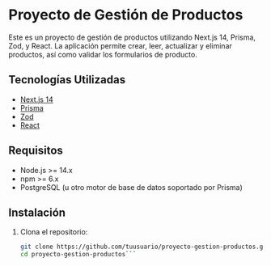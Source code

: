 # Proyecto de Gestión de Productos

Este es un proyecto de gestión de productos utilizando Next.js 14, Prisma, Zod, y React. La aplicación permite crear, leer, actualizar y eliminar productos, así como validar los formularios de producto.

## Tecnologías Utilizadas

- [Next.js 14](https://nextjs.org/)
- [Prisma](https://www.prisma.io/)
- [Zod](https://zod.dev/)
- [React](https://reactjs.org/)

## Requisitos

- Node.js >= 14.x
- npm >= 6.x
- PostgreSQL (u otro motor de base de datos soportado por Prisma)

## Instalación

1. Clona el repositorio:

   ```bash
   git clone https://github.com/tuusuario/proyecto-gestion-productos.git
   cd proyecto-gestion-productos```
